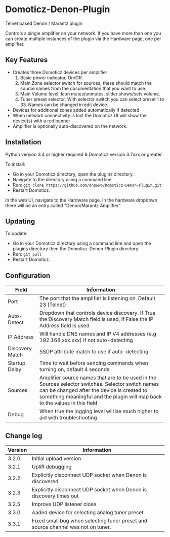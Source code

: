 # Domoticz-Denon-Plugin
Telnet based Denon / Marantz plugin

Controls a single amplifier on your network.  If you have more than one you can create multiple instances of the plugin via the Hardware page, one per amplifier.

## Key Features

* Creates three Domoticz devices per amplifier
  1. Basic power indicator, On/Off.
  2. Main Zone selector switch for sources, these should match the source names from the documentation that you want to use.
  3. Main Volume level.  Icon mutes/unmutes, slider shows/sets volume.
  4. Tuner preset selector. With selector switch you can select preset 1 to 33. Names can be changed in edit device.
* Devices for additional zones added automatically if detected
* When network connectivity is lost the Domoticz UI will show the device(s) with a red banner
* Amplifier is optionally auto-discovered on the network.

## Installation

Python version 3.4 or higher required & Domoticz version 3.7xxx or greater.

To install:
* Go in your Domoticz directory, open the plugins directory.
* Navigate to the directory using a command line
* Run: ```git clone https://github.com/dnpwwo/Domoticz-Denon-Plugin.git```
* Restart Domoticz.

In the web UI, navigate to the Hardware page.  In the hardware dropdown there will be an entry called "Denon/Marantz Amplifier".

## Updating

To update:
* Go in your Domoticz directory using a command line and open the plugins directory then the Domoticz-Denon-Plugin directory.
* Run: ```git pull```
* Restart Domoticz.

## Configuration

| Field | Information|
| ----- | ---------- |
| Port | The port that the amplifier is listening on. Default 23 (Telnet) |
| Auto-Detect| Dropdown that controls device discovery. If True the Discovery Match field is used, if False the IP Address field is used |
| IP Address | Will handle DNS names and IP V4 addresses (e.g 192.168.xxx.xxx) if not auto-detecting |
| Discovery Match | SSDP attribute match to use if auto-detecting |
| Startup Delay | Time to wait before sending commands when turning on, default 4 seconds|
| Sources | Amplifier source names that are to be used in the Sources selector switches. Selector switch names can be changed after the device is created to something meaningful and the plugin will map back to the values in this field |
| Debug | When true the logging level will be much higher to aid with troubleshooting |

## Change log

| Version | Information|
| ----- | ---------- |
| 3.2.0 | Initial upload version |
| 3.2.1 | Uplift debugging |
| 3.2.2 | Explicitly disconnect UDP socket when Denon is discovered |
| 3.2.3 | Explicitly disconnect UDP socket when Denon is discovery times out |
| 3.2.5 | Improve UDP listener close |
| 3.3.0 | Aaded device for selecting analog tuner preset.
| 3.3.1 | Fixed small bug when selecting tuner preset and source channel was not on tuner. 
